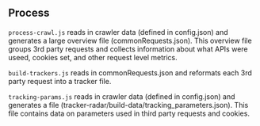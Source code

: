 ## Process

`process-crawl.js` reads in crawler data (defined in config.json) and generates a large overview file (commonRequests.json). This overview file groups 3rd party requests and collects information about what APIs were useed, cookies set, and other request level metrics.

`build-trackers.js` reads in commonRequests.json and reformats each 3rd party request into a tracker file.
 
 `tracking-params.js` reads in crawler data (defined in config.json) and generates a file (tracker-radar/build-data/tracking_parameters.json). This file contains data on parameters used in third party requests and cookies.
